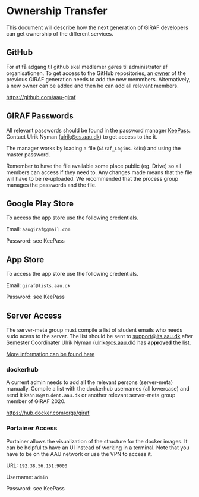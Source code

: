 # Ownership Transfer

This document will describe how the next generation of GIRAF developers can get ownership of the different services.

## GitHub

For at få adgang til github skal medlemer gøres til administrator af organisationen. 
To get access to the GitHub repositories, an [owner](https://github.com/orgs/aau-giraf/people?query=role%3Aowner) of the previous GIRAF generation needs to add the new memmbers. Alternatively, a new owner can be added and then he can add all relevant members.

<https://github.com/aau-giraf>

## GIRAF Passwords

All relevant passwords should be found in the password manager [KeePass](https://keepass.info/).
Contact Ulrik Nyman ([ulrik@cs.aau.dk](mailto:ulrik@cs.aau.dk)) to get access to the it. 

The manager works by loading a file (``Giraf_Logins.kdbx``) and using the master password. 

Remember to have the file available some place public (eg. Drive) so all members can access if they need to. 
Any changes made means that the file will have to be re-uploaded. 
We recommended that the process group manages the passwords and the file.

## Google Play Store
To access the app store use the following credentials.

Email: ``aaugiraf@gmail.com``

Password: see KeePass

## App Store

To access the app store use the following credentials.

Email: ``giraf@lists.aau.dk``

Password: see KeePass

## Server Access

The server-meta group must compile a list of student emails who needs sudo acess to the server. 
The list should be sent to [support@its.aau.dk](mailto:support.its.aau.dk) after Semester Coordinater Ulrik Nyman ([ulrik@cs.aau.dk](mailto:ulrik@cs.aau.dk)) has **approved** the list. 

[More information can be found here](https://aau-giraf.github.io/wiki/development/server_administration/ServerOwnership/#ownership-transfer)

### dockerhub

A current admin needs to add all the relevant persons (server-meta) manually. 
Compile a list with the dockerhub usernames (all lowercase) and send it ``kshn16@student.aau.dk`` or another relevant server-meta group member of GIRAF 2020.

<https://hub.docker.com/orgs/giraf>


### Portainer Access

Portainer allows the visualization of the structure for the docker images. 
It can be helpful to have an UI instead of working in a terminal. 
Note that you have to be on the AAU network or use the VPN to access it.

URL: ```192.38.56.151:9000```

Username: ``admin``

Password: see KeePass